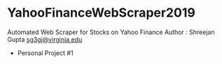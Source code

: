 # YahooFinanceWebScraper2019


Automated Web Scraper for Stocks on Yahoo Finance
Author : Shreejan Gupta <sg3gj@virginia.edu> 
* Personal Project #1